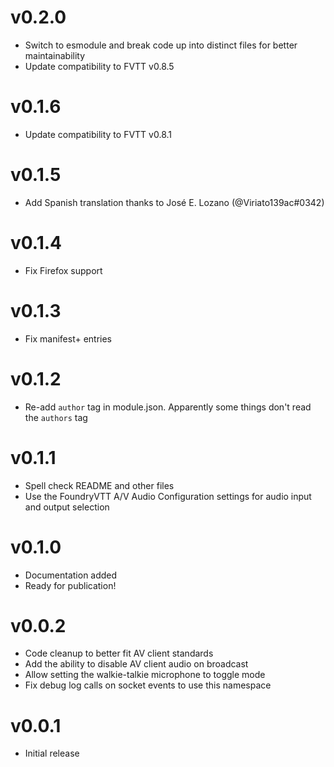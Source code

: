 # v0.2.0
* Switch to esmodule and break code up into distinct files for better maintainability
* Update compatibility to FVTT v0.8.5

# v0.1.6
* Update compatibility to FVTT v0.8.1

# v0.1.5
* Add Spanish translation thanks to José E. Lozano (@Viriato139ac#0342)

# v0.1.4
* Fix Firefox support

# v0.1.3
* Fix manifest+ entries

# v0.1.2
* Re-add `author` tag in module.json. Apparently some things don't read the `authors` tag

# v0.1.1
* Spell check README and other files
* Use the FoundryVTT A/V Audio Configuration settings for audio input and output selection

# v0.1.0
* Documentation added
* Ready for publication!

# v0.0.2
* Code cleanup to better fit AV client standards
* Add the ability to disable AV client audio on broadcast
* Allow setting the walkie-talkie microphone to toggle mode
* Fix debug log calls on socket events to use this namespace

# v0.0.1
* Initial release